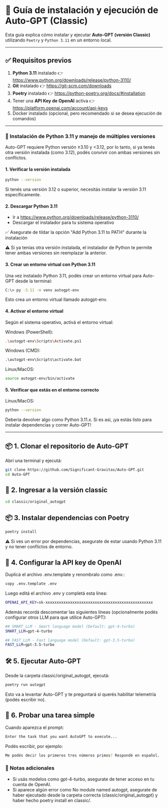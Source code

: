 # 🧠 Guía de instalación y ejecución de Auto-GPT (Classic)

Esta guía explica cómo instalar y ejecutar **Auto-GPT (versión Classic)** utilizando `Poetry` y `Python 3.11` en un entorno local.

---

## ✅ Requisitos previos

1. **Python 3.11** instalado 👉 https://www.python.org/downloads/release/python-3110/
2. **Git** instalado 👉 https://git-scm.com/downloads
3. **Poetry** instalado 👉 https://python-poetry.org/docs/#installation
4. Tener una **API Key de OpenAI** activa 👉 https://platform.openai.com/account/api-keys
5. Docker instalado (opcional, pero recomendado si se desea ejecución de comandos)

---

### 🐍 Instalación de Python 3.11 y manejo de múltiples versiones

Auto-GPT requiere Python versión ≥3.10 y <3.12, por lo tanto, si ya tenés otra versión instalada (como 3.12), podés convivir con ambas versiones sin conflictos.

#### 1. Verificar la versión instalada

```bash
python --version
```
Si tenés una versión 3.12 o superior, necesitás instalar la versión 3.11 específicamente.

#### 2. Descargar Python 3.11

- Ir a https://www.python.org/downloads/release/python-3110/
- Descargar el instalador para tu sistema operativo

✅ Asegurate de tildar la opción "Add Python 3.11 to PATH" durante la instalación

⚠️ Si ya tenías otra versión instalada, el instalador de Python te permite tener ambas versiones sin reemplazar la anterior.

#### 3. Crear un entorno virtual con Python 3.11

Una vez instalado Python 3.11, podés crear un entorno virtual para Auto-GPT desde la terminal:

```bash
C:\> py -3.11 -m venv autogpt-env
```

Esto crea un entorno virtual llamado autogpt-env.

#### 4. Activar el entorno virtual

Según el sistema operativo, activá el entorno virtual:

Windows (PowerShell):
```bash
.\autogpt-env\Scripts\Activate.ps1
```

Windows (CMD):
```cmd
.\autogpt-env\Scripts\activate.bat
```

Linux/MacOS:
```bash
source autogpt-env/bin/activate
```

#### 5. Verificar que estás en el entorno correcto

Linux/MacOS:
```bash
python --version
```

Debería devolver algo como Python 3.11.x. Si es así, ¡ya estás listo para instalar dependencias y correr Auto-GPT!

---

## 📦 1. Clonar el repositorio de Auto-GPT

Abrí una terminal y ejecutá:

```bash
git clone https://github.com/Significant-Gravitas/Auto-GPT.git
cd Auto-GPT
```

## 📁 2. Ingresar a la versión classic

```bash
cd classic/original_autogpt
```

## 📦 3. Instalar dependencias con Poetry

```bash
poetry install
```

⚠️ Si ves un error por dependencias, asegurate de estar usando Python 3.11 y no tener conflictos de entorno.

## 🔑 4. Configurar la API key de OpenAI

Duplicá el archivo .env.template y renombralo como .env.:

```bash
copy .env.template .env
```

Luego editá el archivo .env y completá esta línea:

```bash
OPENAI_API_KEY=sk-xxxxxxxxxxxxxxxxxxxxxxxxxxxxxxxxxxxxxxxxxxxxxxxx
```

Además recordá descomentar las siguientes líneas (opcionalmente podés configurar otros LLM para que utilice Auto-GPT):

```bash
## SMART_LLM - Smart language model (Default: gpt-4-turbo)
SMART_LLM=gpt-4-turbo

## FAST_LLM - Fast language model (Default: gpt-3.5-turbo)
FAST_LLM=gpt-3.5-turbo
```

## 🛠️ 5. Ejecutar Auto-GPT

Desde la carpeta classic/original_autogpt, ejecutá:

```bash
poetry run autogpt
```

Esto va a levantar Auto-GPT y te preguntará si querés habilitar telemetría (podés escribir no).

## 🧪 6. Probar una tarea simple

Cuando aparezca el prompt:

```bash
Enter the task that you want AutoGPT to execute...
```

Podés escribir, por ejemplo:
```bash
Me podés decir los primeros tres números primos? Respondé en español.
```

### 📌 Notas adicionales
- Si usás modelos como gpt-4-turbo, asegurate de tener acceso en tu cuenta de OpenAI.
- Si aparece algún error como No module named autogpt, asegurate de haber ejecutado desde la carpeta correcta (classic/original_autogpt) y haber hecho poetry install en classic/.
